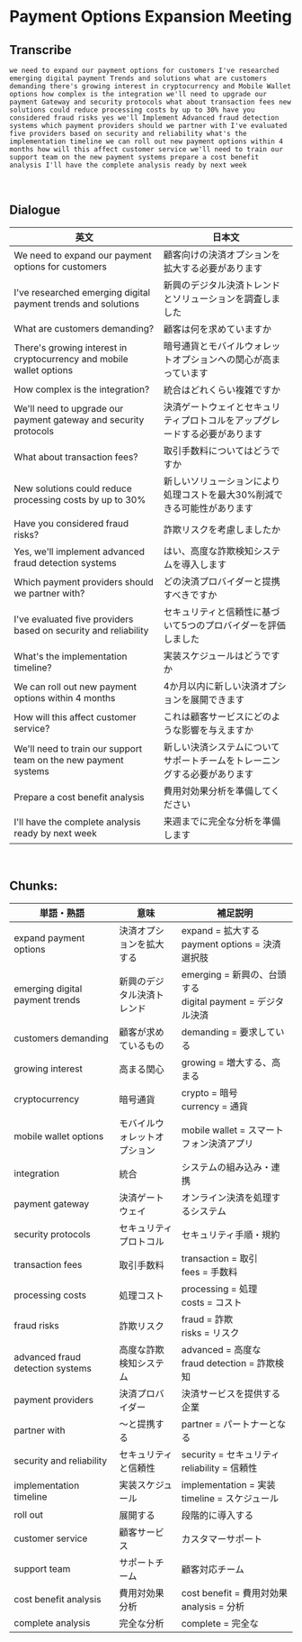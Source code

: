 # Payment Options Expansion Meeting

## Transcribe
```
we need to expand our payment options for customers I've researched emerging digital payment Trends and solutions what are customers demanding there's growing interest in cryptocurrency and Mobile Wallet options how complex is the integration we'll need to upgrade our payment Gateway and security protocols what about transaction fees new solutions could reduce processing costs by up to 30% have you considered fraud risks yes we'll Implement Advanced fraud detection systems which payment providers should we partner with I've evaluated five providers based on security and reliability what's the implementation timeline we can roll out new payment options within 4 months how will this affect customer service we'll need to train our support team on the new payment systems prepare a cost benefit analysis I'll have the complete analysis ready by next week
```

<br>

## Dialogue

| 英文 | 日本文 |
|------|--------|
| We need to expand our payment options for customers | 顧客向けの決済オプションを拡大する必要があります |
| I've researched emerging digital payment trends and solutions | 新興のデジタル決済トレンドとソリューションを調査しました |
| What are customers demanding? | 顧客は何を求めていますか |
| There's growing interest in cryptocurrency and mobile wallet options | 暗号通貨とモバイルウォレットオプションへの関心が高まっています |
| How complex is the integration? | 統合はどれくらい複雑ですか |
| We'll need to upgrade our payment gateway and security protocols | 決済ゲートウェイとセキュリティプロトコルをアップグレードする必要があります |
| What about transaction fees? | 取引手数料についてはどうですか |
| New solutions could reduce processing costs by up to 30% | 新しいソリューションにより処理コストを最大30%削減できる可能性があります |
| Have you considered fraud risks? | 詐欺リスクを考慮しましたか |
| Yes, we'll implement advanced fraud detection systems | はい、高度な詐欺検知システムを導入します |
| Which payment providers should we partner with? | どの決済プロバイダーと提携すべきですか |
| I've evaluated five providers based on security and reliability | セキュリティと信頼性に基づいて5つのプロバイダーを評価しました |
| What's the implementation timeline? | 実装スケジュールはどうですか |
| We can roll out new payment options within 4 months | 4か月以内に新しい決済オプションを展開できます |
| How will this affect customer service? | これは顧客サービスにどのような影響を与えますか |
| We'll need to train our support team on the new payment systems | 新しい決済システムについてサポートチームをトレーニングする必要があります |
| Prepare a cost benefit analysis | 費用対効果分析を準備してください |
| I'll have the complete analysis ready by next week | 来週までに完全な分析を準備します |

<br>

## **Chunks:**

| 単語・熟語 | 意味 | 補足説明 |
|---|---|---|
| expand payment options | 決済オプションを拡大する | expand = 拡大する<br>payment options = 決済選択肢 |
| emerging digital payment trends | 新興のデジタル決済トレンド | emerging = 新興の、台頭する<br>digital payment = デジタル決済 |
| customers demanding | 顧客が求めているもの | demanding = 要求している |
| growing interest | 高まる関心 | growing = 増大する、高まる |
| cryptocurrency | 暗号通貨 | crypto = 暗号<br>currency = 通貨 |
| mobile wallet options | モバイルウォレットオプション | mobile wallet = スマートフォン決済アプリ |
| integration | 統合 | システムの組み込み・連携 |
| payment gateway | 決済ゲートウェイ | オンライン決済を処理するシステム |
| security protocols | セキュリティプロトコル | セキュリティ手順・規約 |
| transaction fees | 取引手数料 | transaction = 取引<br>fees = 手数料 |
| processing costs | 処理コスト | processing = 処理<br>costs = コスト |
| fraud risks | 詐欺リスク | fraud = 詐欺<br>risks = リスク |
| advanced fraud detection systems | 高度な詐欺検知システム | advanced = 高度な<br>fraud detection = 詐欺検知 |
| payment providers | 決済プロバイダー | 決済サービスを提供する企業 |
| partner with | ～と提携する | partner = パートナーとなる |
| security and reliability | セキュリティと信頼性 | security = セキュリティ<br>reliability = 信頼性 |
| implementation timeline | 実装スケジュール | implementation = 実装<br>timeline = スケジュール |
| roll out | 展開する | 段階的に導入する |
| customer service | 顧客サービス | カスタマーサポート |
| support team | サポートチーム | 顧客対応チーム |
| cost benefit analysis | 費用対効果分析 | cost benefit = 費用対効果<br>analysis = 分析 |
| complete analysis | 完全な分析 | complete = 完全な |
